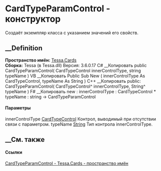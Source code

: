 # CardTypeParamControl - конструктор
Создаёт экземпляр класса с указанием значений его свойств.
## __Definition
 **Пространство имён:** [Tessa.Cards](N_Tessa_Cards.htm)  
 **Сборка:** Tessa (в Tessa.dll) Версия: 3.6.0.17
C# __Копировать
     public CardTypeParamControl(
    	CardTypeControl innerControlType,
    	string typeName
    )
VB __Копировать
     Public Sub New ( 
    	innerControlType As CardTypeControl,
    	typeName As String
    )
C++ __Копировать
     public:
    CardTypeParamControl(
    	CardTypeControl^ innerControlType, 
    	String^ typeName
    )
F# __Копировать
     new : 
            innerControlType : CardTypeControl * 
            typeName : string -> CardTypeParamControl
#### Параметры
innerControlType [CardTypeControl](T_Tessa_Cards_CardTypeControl.htm)
    Контрол, выводимый при отсутствии связи с параметром.
typeName [String](https://learn.microsoft.com/dotnet/api/system.string)
    Тип контрола innerControlType.
##  __См. также
#### Ссылки
[CardTypeParamControl - ](T_Tessa_Cards_CardTypeParamControl.htm)
[Tessa.Cards - пространство имён](N_Tessa_Cards.htm)
